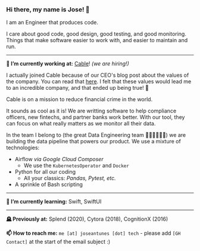 ### Hi there, my name is Jose! 👋

I am an Engineer that produces code.

I care about good code, good design, good testing, and good monitoring. Things that make software easier to work with, and easier to maintain and run.

---

**🔭 I’m currently working at:** [Cable](https://cable.tech)! _(we are hiring!)_

I actually joined Cable because of our CEO's blog post about the values of the company. You can read that [here](https://natashavernier.medium.com/turning-values-into-an-operating-system-2d960b4f10fc). I felt that these values would lead me to an incredible company, and that ended up being true! 🎉

Cable is on a mission to reduce financial crime in the world.

It sounds as cool as it is! We are writting software to help compliance officers, new fintechs, and partner banks work better. With our tool, they can focus on what really matters as we monitor all their data.

In the team I belong to (the great Data Engineering team 👨🏻‍🔬👷🏽‍♀️) we are building the data pipeline that powers our product. We use a mixture of technologies:

* Airflow _via Google Cloud Composer_
  * We use the `KubernetesOperator` and `Docker`
* Python for all our coding
  * All your classics: _Pandas, Pytest, etc._
* A sprinkle of Bash scripting

---

**🌱 I’m currently learning:** Swift, SwiftUI

---

**🪦 Previously at:** Splend (2020), Cytora (2018), CognitionX (2016)

**📫 How to reach me:** `me [at] joseantunes [dot] tech` - please add `[GH Contact]` at the start of the email subject :)

<!--
**theholy7/theholy7** is a ✨ _special_ ✨ repository because its `README.md` (this file) appears on your GitHub profile.

Here are some ideas to get you started:

- 🔭 I’m currently working on ...
- 🌱 I’m currently learning ...
- 👯 I’m looking to collaborate on ...
- 🤔 I’m looking for help with ...
- 💬 Ask me about ...
- 📫 How to reach me: ...
- 😄 Pronouns: ...
- ⚡ Fun fact: ...
-->

